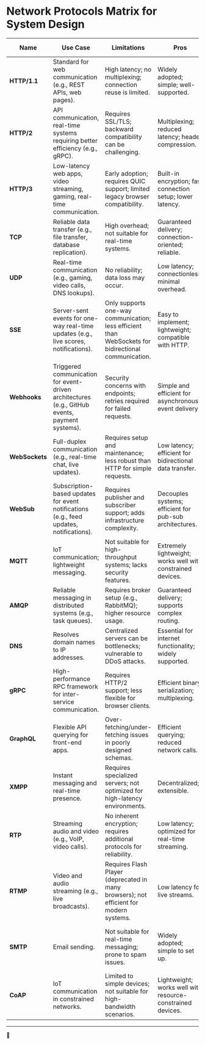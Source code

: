 # Network Protocols Matrix for System Design

| **Name**       | **Use Case**                                                                                      | **Limitations**                                                                                  | **Pros**                                                                            | **Trade-offs**                                                                                                      | **Throughput**          | **System Name**        |
|-----------------|--------------------------------------------------------------------------------------------------|--------------------------------------------------------------------------------------------------|-----------------------------------------------------------------------------------|----------------------------------------------------------------------------------------------------------------------|--------------------------|-------------------------|
| **HTTP/1.1**    | Standard for web communication (e.g., REST APIs, web pages).                                     | High latency; no multiplexing; connection reuse is limited.                                      | Widely adopted; simple; well-supported.                                           | High latency; lower throughput compared to HTTP/2/3.                                                                | Moderate                | Early web systems, basic APIs |
| **HTTP/2**      | API communication, real-time systems requiring better efficiency (e.g., gRPC).                   | Requires SSL/TLS; backward compatibility can be challenging.                                     | Multiplexing; reduced latency; header compression.                                | More complex than HTTP/1.1; higher setup cost.                                                                       | High                    | gRPC APIs, YouTube, Amazon  |
| **HTTP/3**      | Low-latency web apps, video streaming, gaming, real-time communication.                          | Early adoption; requires QUIC support; limited legacy browser compatibility.                     | Built-in encryption; fast connection setup; lower latency.                         | Limited adoption; higher complexity.                                                                                 | Very High               | TikTok, Netflix         |
| **TCP**         | Reliable data transfer (e.g., file transfer, database replication).                              | High overhead; not suitable for real-time systems.                                              | Guaranteed delivery; connection-oriented; reliable.                                | Higher latency and cost compared to UDP.                                                                              | Moderate                | WhatsApp, Instagram     |
| **UDP**         | Real-time communication (e.g., gaming, video calls, DNS lookups).                                | No reliability; data loss may occur.                                                            | Low latency; connectionless; minimal overhead.                                     | Reliability is sacrificed for speed.                                                                                  | High                    | Gaming apps, Zoom       |
| **SSE**         | Server-sent events for one-way real-time updates (e.g., live scores, notifications).             | Only supports one-way communication; less efficient than WebSockets for bidirectional communication. | Easy to implement; lightweight; compatible with HTTP.                              | Not bidirectional; less versatile than WebSockets.                                                                    | Moderate to High         | Stock tickers, live scores |
| **Webhooks**    | Triggered communication for event-driven architectures (e.g., GitHub events, payment systems).   | Security concerns with endpoints; retries required for failed requests.                         | Simple and efficient for asynchronous event delivery.                              | Relies on external systems; introduces latency due to retries.                                                        | Moderate                | Stripe, GitHub          |
| **WebSockets**  | Full-duplex communication (e.g., real-time chat, live updates).                                  | Requires setup and maintenance; less robust than HTTP for simple requests.                      | Low latency; efficient for bidirectional data transfer.                            | Higher cost for state management; more complex than HTTP.                                                             | Very High               | WhatsApp, Instagram, Uber |
| **WebSub**      | Subscription-based updates for event notifications (e.g., feed updates, notifications).          | Requires publisher and subscriber support; adds infrastructure complexity.                      | Decouples systems; efficient for pub-sub architectures.                            | Not suitable for low-latency requirements; dependent on middleware.                                                   | High                    | Feed apps (e.g., RSS readers) |
| **MQTT**        | IoT communication; lightweight messaging.                                                       | Not suitable for high-throughput systems; lacks security features.                              | Extremely lightweight; works well with constrained devices.                       | Lower throughput; requires specialized brokers.                                                                        | Moderate                | Smart devices, IoT systems |
| **AMQP**        | Reliable messaging in distributed systems (e.g., task queues).                                  | Requires broker setup (e.g., RabbitMQ); higher resource usage.                                  | Guaranteed delivery; supports complex routing.                                    | Higher latency than simpler protocols like MQTT.                                                                      | Moderate                | Financial systems, Slack |
| **DNS**         | Resolves domain names to IP addresses.                                                          | Centralized servers can be bottlenecks; vulnerable to DDoS attacks.                             | Essential for internet functionality; widely supported.                           | Can introduce latency if misconfigured.                                                                               | Moderate                | All internet systems    |
| **gRPC**        | High-performance RPC framework for inter-service communication.                                 | Requires HTTP/2 support; less flexible for browser clients.                                     | Efficient binary serialization; multiplexing.                                     | Setup complexity; requires Protobuf schema.                                                                            | High                    | Netflix, Uber           |
| **GraphQL**     | Flexible API querying for front-end apps.                                                       | Over-fetching/under-fetching issues in poorly designed schemas.                                 | Efficient querying; reduced network calls.                                       | Complex setup; performance issues in large queries.                                                                    | Moderate to High         | Facebook, Shopify       |
| **XMPP**        | Instant messaging and real-time presence.                                                       | Requires specialized servers; not optimized for high-latency environments.                      | Decentralized; extensible.                                                        | Higher setup cost than simpler messaging protocols.                                                                    | High                    | WhatsApp, Google Chat   |
| **RTP**         | Streaming audio and video (e.g., VoIP, video calls).                                            | No inherent encryption; requires additional protocols for reliability.                          | Low latency; optimized for real-time streaming.                                   | Limited reliability; adds complexity when paired with TCP for retransmission.                                         | High                    | Zoom, Webex             |
| **RTMP**        | Video and audio streaming (e.g., live broadcasts).                                              | Requires Flash Player (deprecated in many browsers); not efficient for modern systems.          | Low latency for live streams.                                                     | Deprecated in many cases; replaced by newer protocols.                                                                 | High                    | YouTube (legacy), Twitch |
| **SMTP**        | Email sending.                                                                                  | Not suitable for real-time messaging; prone to spam issues.                                      | Widely adopted; simple to set up.                                                 | High latency; reliability depends on configurations like DKIM and SPF.                                                | Low                     | Gmail, Outlook          |
| **CoAP**        | IoT communication in constrained networks.                                                      | Limited to simple devices; not suitable for high-bandwidth scenarios.                           | Lightweight; works well with resource-constrained devices.                        | Sacrifices throughput for low overhead.                                                                                | Low                     | Smart home devices      |

---
🚀
